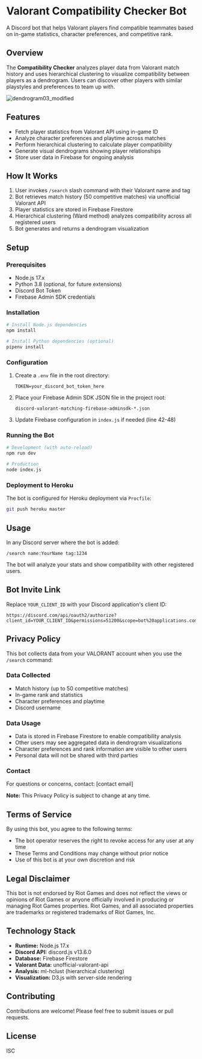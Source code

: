 # Valorant Compatibility Checker Bot

A Discord bot that helps Valorant players find compatible teammates based on in-game statistics, character preferences, and competitive rank.

## Overview

The **Compatibility Checker** analyzes player data from Valorant match history and uses hierarchical clustering to visualize compatibility between players as a dendrogram. Users can discover other players with similar playstyles and preferences to team up with.

![dendrogram03_modified](https://user-images.githubusercontent.com/61633483/179661776-2b28d0e1-9111-4c2d-9483-1e8148e985b4.png)

## Features

- Fetch player statistics from Valorant API using in-game ID
- Analyze character preferences and playtime across matches
- Perform hierarchical clustering to calculate player compatibility
- Generate visual dendrograms showing player relationships
- Store user data in Firebase for ongoing analysis

## How It Works

1. User invokes `/search` slash command with their Valorant name and tag
2. Bot retrieves match history (50 competitive matches) via unofficial Valorant API
3. Player statistics are stored in Firebase Firestore
4. Hierarchical clustering (Ward method) analyzes compatibility across all registered users
5. Bot generates and returns a dendrogram visualization

## Setup

### Prerequisites

- Node.js 17.x
- Python 3.8 (optional, for future extensions)
- Discord Bot Token
- Firebase Admin SDK credentials

### Installation

```bash
# Install Node.js dependencies
npm install

# Install Python dependencies (optional)
pipenv install
```

### Configuration

1. Create a `.env` file in the root directory:
   ```
   TOKEN=your_discord_bot_token_here
   ```

2. Place your Firebase Admin SDK JSON file in the project root:
   ```
   discord-valorant-matching-firebase-adminsdk-*.json
   ```

3. Update Firebase configuration in `index.js` if needed (line 42-48)

### Running the Bot

```bash
# Development (with auto-reload)
npm run dev

# Production
node index.js
```

### Deployment to Heroku

The bot is configured for Heroku deployment via `Procfile`:

```bash
git push heroku master
```

## Usage

In any Discord server where the bot is added:

```
/search name:YourName tag:1234
```

The bot will analyze your stats and show compatibility with other registered users.

## Bot Invite Link

Replace `YOUR_CLIENT_ID` with your Discord application's client ID:

```
https://discord.com/api/oauth2/authorize?client_id=YOUR_CLIENT_ID&permissions=51200&scope=bot%20applications.commands
```

## Privacy Policy

This bot collects data from your VALORANT account when you use the `/search` command:

### Data Collected
- Match history (up to 50 competitive matches)
- In-game rank and statistics
- Character preferences and playtime
- Discord username

### Data Usage
- Data is stored in Firebase Firestore to enable compatibility analysis
- Other users may see aggregated data in dendrogram visualizations
- Character preferences and rank information are visible to other users
- Personal data will not be shared with third parties

### Contact
For questions or concerns, contact: [contact email]

**Note:** This Privacy Policy is subject to change at any time.

## Terms of Service

By using this bot, you agree to the following terms:

- The bot operator reserves the right to revoke access for any user at any time
- These Terms and Conditions may change without prior notice
- Use of this bot is at your own discretion and risk

## Legal Disclaimer

This bot is not endorsed by Riot Games and does not reflect the views or opinions of Riot Games or anyone officially involved in producing or managing Riot Games properties. Riot Games, and all associated properties are trademarks or registered trademarks of Riot Games, Inc.

## Technology Stack

- **Runtime:** Node.js 17.x
- **Discord API:** discord.js v13.6.0
- **Database:** Firebase Firestore
- **Valorant Data:** unofficial-valorant-api
- **Analysis:** ml-hclust (hierarchical clustering)
- **Visualization:** D3.js with server-side rendering

## Contributing

Contributions are welcome! Please feel free to submit issues or pull requests.

## License

ISC
